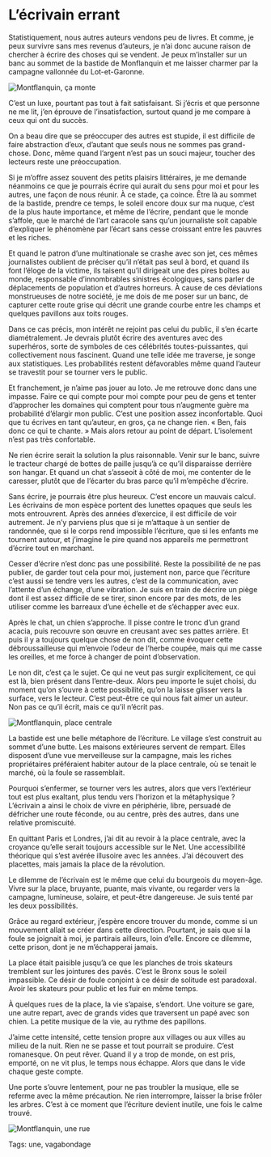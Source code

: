 # L’écrivain errant

Statistiquement, nous autres auteurs vendons peu de livres. Et comme, je peux survivre sans mes revenus d’auteurs, je n’ai donc aucune raison de chercher à écrire des choses qui se vendent. Je peux m’installer sur un banc au sommet de la bastide de Monflanquin et me laisser charmer par la campagne vallonnée du Lot-et-Garonne.<span id="more-37687"></span>

![Montflanquin, ça monte](http://blog.tcrouzet.comhttps://tcrouzet.com/images_tc/2014/10/mont4.jpg)

C’est un luxe, pourtant pas tout à fait satisfaisant. Si j’écris et que personne ne me lit, j’en éprouve de l’insatisfaction, surtout quand je me compare à ceux qui ont du succès.

On a beau dire que se préoccuper des autres est stupide, il est difficile de faire abstraction d’eux, d’autant que seuls nous ne sommes pas grand-chose. Donc, même quand l’argent n’est pas un souci majeur, toucher des lecteurs reste une préoccupation.

Si je m’offre assez souvent des petits plaisirs littéraires, je me demande néanmoins ce que je pourrais écrire qui aurait du sens pour moi et pour les autres, une façon de nous réunir. À ce stade, ça coince. Être là au sommet de la bastide, prendre ce temps, le soleil encore doux sur ma nuque, c’est de la plus haute importance, et même de l’écrire, pendant que le monde s’affole, que le marché de l’art caracole sans qu’un journaliste soit capable d’expliquer le phénomène par l’écart sans cesse croissant entre les pauvres et les riches.

Et quand le patron d’une multinationale se crashe avec son jet, ces mêmes journalistes oublient de préciser qu’il n’était pas seul à bord, et quand ils font l’éloge de la victime, ils taisent qu’il dirigeait une des pires boîtes au monde, responsable d’innombrables sinistres écologiques, sans parler de déplacements de population et d’autres horreurs. À cause de ces déviations monstrueuses de notre société, je me dois de me poser sur un banc, de capturer cette route grise qui décrit une grande courbe entre les champs et quelques pavillons aux toits rouges.

Dans ce cas précis, mon intérêt ne rejoint pas celui du public, il s’en écarte diamétralement. Je devrais plutôt écrire des aventures avec des superhéros, sorte de symboles de ces célébrités toutes-puissantes, qui collectivement nous fascinent. Quand une telle idée me traverse, je songe aux statistiques. Les probabilités restent défavorables même quand l’auteur se travestit pour se tourner vers le public.

Et franchement, je n’aime pas jouer au loto. Je me retrouve donc dans une impasse. Faire ce qui compte pour moi compte pour peu de gens et tenter d’approcher les domaines qui comptent pour tous n’augmente guère ma probabilité d’élargir mon public. C’est une position assez inconfortable. Quoi que tu écrives en tant qu’auteur, en gros, ça ne change rien. « Ben, fais donc ce qui te chante. » Mais alors retour au point de départ. L’isolement n’est pas très confortable.

Ne rien écrire serait la solution la plus raisonnable. Venir sur le banc, suivre le tracteur chargé de bottes de paille jusqu’à ce qu’il disparaisse derrière son hangar. Et quand un chat s’asseoit à côté de moi, me contenter de le caresser, plutôt que de l’écarter du bras parce qu’il m’empêche d’écrire.

Sans écrire, je pourrais être plus heureux. C’est encore un mauvais calcul. Les écrivains de mon espèce portent des lunettes opaques que seuls les mots entrouvrent. Après des années d’exercice, il est difficile de voir autrement. Je n’y parviens plus que si je m’attaque à un sentier de randonnée, que si le corps rend impossible l’écriture, que si les enfants me tournent autour, et j’imagine le pire quand nos appareils me permettront d’écrire tout en marchant.

Cesser d’écrire n’est donc pas une possibilité. Reste la possibilité de ne pas publier, de garder tout cela pour moi, justement non, parce que l’écriture c’est aussi se tendre vers les autres, c’est de la communication, avec l’attente d’un échange, d’une vibration. Je suis en train de décrire un piège dont il est assez difficile de se tirer, sinon encore par des mots, de les utiliser comme les barreaux d’une échelle et de s’échapper avec eux.

Après le chat, un chien s’approche. Il pisse contre le tronc d’un grand acacia, puis recouvre son œuvre en creusant avec ses pattes arrière. Et puis il y a toujours quelque chose de non dit, comme évoquer cette débroussailleuse qui m’envoie l’odeur de l’herbe coupée, mais qui me casse les oreilles, et me force à changer de point d’observation.

Le non dit, c’est ça le sujet. Ce qui ne veut pas surgir explicitement, ce qui est là, bien présent dans l’entre-deux. Alors peu importe le sujet choisi, du moment qu’on s’ouvre à cette possibilité, qu’on la laisse glisser vers la surface, vers le lecteur. C’est peut-être ce qui nous fait aimer un auteur. Non pas ce qu’il écrit, mais ce qu’il n’écrit pas.

![Montflanquin, place centrale](http://blog.tcrouzet.comhttps://tcrouzet.com/images_tc/2014/10/mont2.jpg)

La bastide est une belle métaphore de l’écriture. Le village s’est construit au sommet d’une butte. Les maisons extérieures servent de rempart. Elles disposent d’une vue merveilleuse sur la campagne, mais les riches propriétaires préféraient habiter autour de la place centrale, où se tenait le marché, où la foule se rassemblait.

Pourquoi s’enfermer, se tourner vers les autres, alors que vers l’extérieur tout est plus exaltant, plus tendu vers l’horizon et la métaphysique ? L’écrivain a ainsi le choix de vivre en périphérie, libre, persuadé de défricher une route féconde, ou au centre, près des autres, dans une relative promiscuité.

En quittant Paris et Londres, j’ai dit au revoir à la place centrale, avec la croyance qu’elle serait toujours accessible sur le Net. Une accessibilité théorique qui s’est avérée illusoire avec les années. J’ai découvert des placettes, mais jamais la place de la révolution.

Le dilemme de l’écrivain est le même que celui du bourgeois du moyen-âge. Vivre sur la place, bruyante, puante, mais vivante, ou regarder vers la campagne, lumineuse, solaire, et peut-être dangereuse. Je suis tenté par les deux possibilités.

Grâce au regard extérieur, j’espère encore trouver du monde, comme si un mouvement allait se créer dans cette direction. Pourtant, je sais que si la foule se joignait à moi, je partirais ailleurs, loin d’elle. Encore ce dilemme, cette prison, dont je ne m’échapperai jamais.

La place était paisible jusqu’à ce que les planches de trois skateurs tremblent sur les jointures des pavés. C’est le Bronx sous le soleil impassible. Ce désir de foule conjoint à ce désir de solitude est paradoxal. Avoir les skateurs pour public et les fuir en même temps.

À quelques rues de la place, la vie s’apaise, s’endort. Une voiture se gare, une autre repart, avec de grands vides que traversent un papé avec son chien. La petite musique de la vie, au rythme des papillons.

J’aime cette intensité, cette tension propre aux villages ou aux villes au milieu de la nuit. Rien ne se passe et tout pourrait se produire. C’est romanesque. On peut rêver. Quand il y a trop de monde, on est pris, emporté, on ne vit plus, le temps nous échappe. Alors que dans le vide chaque geste compte.

Une porte s’ouvre lentement, pour ne pas troubler la musique, elle se referme avec la même précaution. Ne rien interrompre, laisser la brise frôler les arbres. C’est à ce moment que l’écriture devient inutile, une fois le calme trouvé.

![Montflanquin, une rue](http://blog.tcrouzet.comhttps://tcrouzet.com/images_tc/2014/10/mont3.jpg)



Tags: une, vagabondage